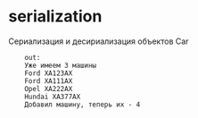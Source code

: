 # serialization
Cериализация и десириализация объектов Car

		out:
		Уже имеем 3 машины
		Ford XA123AX
		Ford XA111AX
		Opel XA222AX
		Hundai XA377AX
		Добавил машину, теперь их - 4

